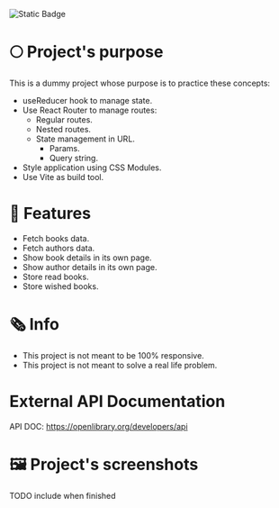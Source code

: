 ![Static Badge](https://img.shields.io/badge/Status-Work%20in%20progress-purple)

# 🌕 Project's purpose

This is a dummy project whose purpose is to practice these concepts:

- useReducer hook to manage state.
- Use React Router to manage routes:
  - Regular routes.
  - Nested routes.
  - State management in URL.
    - Params.
    - Query string.
- Style application using CSS Modules.
- Use Vite as build tool.

# 🚀 Features

- Fetch books data.
- Fetch authors data.
- Show book details in its own page.
- Show author details in its own page.
- Store read books.
- Store wished books.

# 🗞️ Info

- This project is not meant to be 100% responsive.
- This project is not meant to solve a real life problem.

# External API Documentation

API DOC: https://openlibrary.org/developers/api

# 🖼️ Project's screenshots

TODO include when finished
